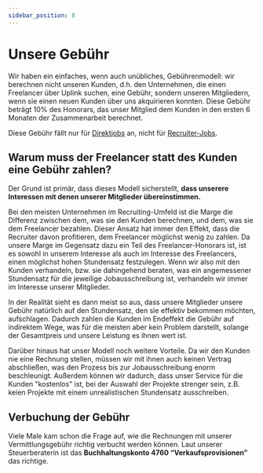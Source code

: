 ```yaml
---
sidebar_position: 8
---
```


# Unsere Gebühr

Wir haben ein einfaches, wenn auch unübliches, Gebührenmodell: wir berechnen nicht unseren Kunden, d.h. den Unternehmen, die einen Freelancer über Uplink suchen, eine Gebühr, sondern unseren Mitgliedern, wenn sie einen neuen Kunden über uns akquirieren konnten. Diese Gebühr beträgt 10% des Honorars, das unser Mitglied dem Kunden in den ersten 6 Monaten der Zusammenarbeit berechnet.

Diese Gebühr fällt nur für [Direktjobs](direct-jobs.md) an, nicht für [Recruiter-Jobs](recruiter-jobs.md).

## Warum muss der Freelancer statt des Kunden eine Gebühr zahlen?

Der Grund ist primär, dass dieses Modell sicherstellt, **dass unserere Interessen mit denen unserer Mitglieder übereinstimmen.**

Bei den meisten Unternehmen im Recruiting-Umfeld ist die Marge die Differenz zwischen dem, was sie den Kunden berechnen, und dem, was sie dem Freelancer bezahlen. Dieser Ansatz hat immer den Effekt, dass die Recruiter davon profitieren, dem Freelancer möglichst wenig zu zahlen. Da unsere Marge im Gegensatz dazu ein Teil des Freelancer-Honorars ist, ist es sowohl in unserem Interesse als auch im Interesse des Freelancers, einen möglichst hohen Stundensatz festzulegen. Wenn wir also mit den Kunden verhandeln, bzw. sie dahingehend beraten, was ein angemessener Stundensatz für die jeweilige Jobausschreibung ist, verhandeln wir immer im Interesse unserer Mitglieder.

In der Realität sieht es dann meist so aus, dass unsere Mitglieder unsere Gebühr natürlich auf den Stundensatz, den sie effektiv bekommen möchten, aufschlagen. Dadurch zahlen die Kunden im Endeffekt die Gebühr auf indirektem Wege, was für die meisten aber kein Problem darstellt, solange der Gesamtpreis und unsere Leistung es ihnen wert ist.

Darüber hinaus hat unser Modell noch weitere Vorteile. Da wir den Kunden nie eine Rechnung stellen, müssen wir mit ihnen auch keinen Vertrag abschließen, was den Prozess bis zur Jobausschreibung enorm beschleunigt. Außerdem können wir dadurch, dass unser Service für die Kunden "kostenlos" ist, bei der Auswahl der Projekte strenger sein, z.B. keien Projekte mit einem unrealistischen Stundensatz ausschreiben.

## Verbuchung der Gebühr

Viele Male kam schon die Frage auf, wie die Rechnungen mit unserer Vermittlungsgebühr richtig verbucht werden können. Laut unserer Steuerberaterin ist das **Buchhaltungskonto 4760 “Verkaufsprovisionen”** das richtige.
